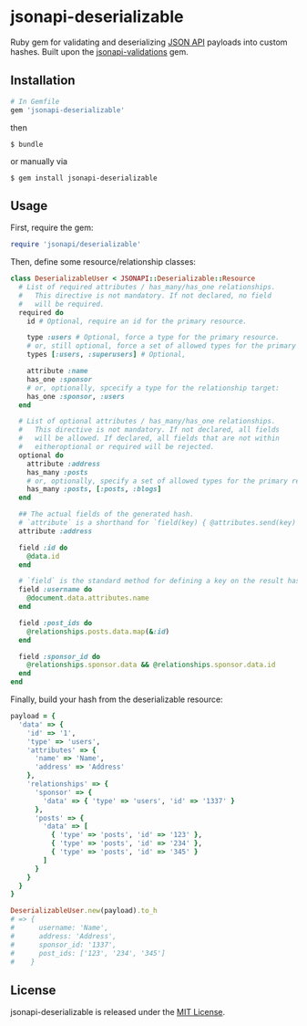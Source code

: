 # jsonapi-deserializable
Ruby gem for validating and deserializing [JSON API](http://jsonapi.org)
payloads into custom hashes.
Built upon the [jsonapi-validations](https://github.com/beauby/jsonapi/tree/master/validations)
gem.

## Installation
```ruby
# In Gemfile
gem 'jsonapi-deserializable'
```
then
```
$ bundle
```
or manually via
```
$ gem install jsonapi-deserializable
```

## Usage

First, require the gem:
```ruby
require 'jsonapi/deserializable'
```

Then, define some resource/relationship classes:
```ruby
class DeserializableUser < JSONAPI::Deserializable::Resource
  # List of required attributes / has_many/has_one relationships.
  #   This directive is not mandatory. If not declared, no field
  #   will be required.
  required do
    id # Optional, require an id for the primary resource.

    type :users # Optional, force a type for the primary resource.
    # or, still optional, force a set of allowed types for the primary resource:
    types [:users, :superusers] # Optional,

    attribute :name
    has_one :sponsor
    # or, optionally, spcecify a type for the relationship target:
    has_one :sponsor, :users
  end

  # List of optional attributes / has_many/has_one relationships.
  #   This directive is not mandatory. If not declared, all fields
  #   will be allowed. If declared, all fields that are not within
  #   eitheroptional or required will be rejected.
  optional do
    attribute :address
    has_many :posts
    # or, optionally, specify a set of allowed types for the primary resource:
    has_many :posts, [:posts, :blogs]
  end

  ## The actual fields of the generated hash.
  # `attribute` is a shorthand for `field(key) { @attributes.send(key) }`.
  attribute :address

  field :id do
    @data.id
  end

  # `field` is the standard method for defining a key on the result hash.
  field :username do
    @document.data.attributes.name
  end

  field :post_ids do
    @relationships.posts.data.map(&:id)
  end

  field :sponsor_id do
    @relationships.sponsor.data && @relationships.sponsor.data.id
  end
end
```
Finally, build your hash from the deserializable resource:
```ruby
payload = {
  'data' => {
    'id' => '1',
    'type' => 'users',
    'attributes' => {
      'name' => 'Name',
      'address' => 'Address'
    },
    'relationships' => {
      'sponsor' => {
        'data' => { 'type' => 'users', 'id' => '1337' }
      },
      'posts' => {
        'data' => [
          { 'type' => 'posts', 'id' => '123' },
          { 'type' => 'posts', 'id' => '234' },
          { 'type' => 'posts', 'id' => '345' }
        ]
      }
    }
  }
}

DeserializableUser.new(payload).to_h
# => {
#      username: 'Name',
#      address: 'Address',
#      sponsor_id: '1337',
#      post_ids: ['123', '234', '345']
#    }
```

## License

jsonapi-deserializable is released under the [MIT License](http://www.opensource.org/licenses/MIT).
